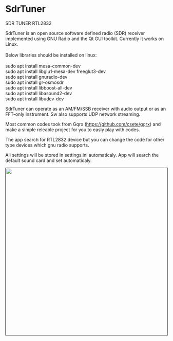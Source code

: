 <div id="js-repo-pjax-container" dir="ltr">
	<div id="readme" dir="ltr">
		<h1><a name="user-content-sdrtuner"></a>SdrTuner</h1>
		<p>SDR TUNER RTL2832 </p>
		<p>SdrTuner is an open source software defined radio (SDR) receiver
		implemented using GNU Radio and the Qt GUI toolkit. Currently it
		works on Linux.	</br></br>	
		Below libraries should be installed on linux:</br></br>		
		sudo apt install mesa-common-dev</br>	
		sudo apt install libglu1-mesa-dev freeglut3-dev</br>	
		sudo apt install gnuradio-dev</br>	
		sudo apt install gr-osmosdr</br>	
		sudo apt install libboost-all-dev</br>	
		sudo apt install libasound2-dev</br>	
		sudo apt install libudev-dev	</br>		
		</p>
		<p>SdrTuner can operate as an AM/FM/SSB receiver with audio output
		or as an FFT-only instrument. Sw also supports UDP network
		streaming. 
		</p>
		<p>Most common codes took from Gqrx (<a href="https://github.com/csete/gqrx">https://github.com/csete/gqrx</a>)
		and make a simple releable project for you to easly play with
		codes. 
		</p>
		<p>The app search for RTL2832 device but you can change the code
		for other type devices which gnu radio supports. 
		</p>
		<p>All settings will be stored in settings.ini automaticaly. App
		will search the default sound card and set automaticaly. 
		</p>
		<p align="center"><a href="https://github.com/takyonxxx/SdrTuner/blob/master/sdrtuner.png">
		<img src="https://github.com/takyonxxx/SdrTuner/blob/master/sdrtuner.png" 
		name="Image3" align="bottom" width="800" height="520" border="1"></a></p>
	</div>
</div>
</body>
</html>
